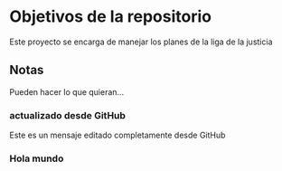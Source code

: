 # Objetivos de la repositorio

Este proyecto se encarga de manejar los planes de la liga de la justicia


## Notas
Pueden hacer lo que quieran...
### actualizado desde GitHub
Este es un mensaje editado completamente desde GitHub
### Hola mundo

